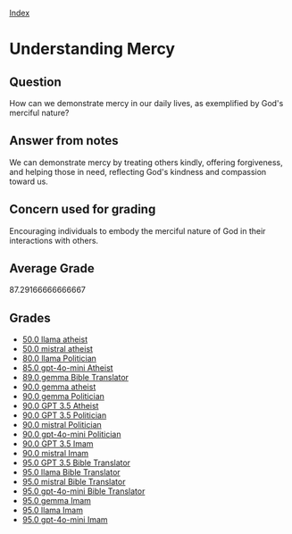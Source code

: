 
[Index](../../index.md)
# Understanding Mercy
## Question
How can we demonstrate mercy in our daily lives, as exemplified by God's merciful nature?

## Answer from notes
We can demonstrate mercy by treating others kindly, offering forgiveness, and helping those in need, reflecting God's kindness and compassion toward us.

## Concern used for grading
Encouraging individuals to embody the merciful nature of God in their interactions with others.

## Average Grade
87.29166666666667

## Grades
 * [50.0 llama atheist](../answers/llama_atheist/Understanding_Mercy.md)
 * [50.0 mistral atheist](../answers/mistral_atheist/Understanding_Mercy.md)
 * [80.0 llama Politician](../answers/llama_Politician/Understanding_Mercy.md)
 * [85.0 gpt-4o-mini Atheist](../answers/gpt-4o-mini_Atheist/Understanding_Mercy.md)
 * [89.0 gemma Bible Translator](../answers/gemma_Bible_Translator/Understanding_Mercy.md)
 * [90.0 gemma atheist](../answers/gemma_atheist/Understanding_Mercy.md)
 * [90.0 gemma Politician](../answers/gemma_Politician/Understanding_Mercy.md)
 * [90.0 GPT 3.5 Atheist](../answers/GPT_3.5_Atheist/Understanding_Mercy.md)
 * [90.0 GPT 3.5 Politician](../answers/GPT_3.5_Politician/Understanding_Mercy.md)
 * [90.0 mistral Politician](../answers/mistral_Politician/Understanding_Mercy.md)
 * [90.0 gpt-4o-mini Politician](../answers/gpt-4o-mini_Politician/Understanding_Mercy.md)
 * [90.0 GPT 3.5 Imam](../answers/GPT_3.5_Imam/Understanding_Mercy.md)
 * [90.0 mistral Imam](../answers/mistral_Imam/Understanding_Mercy.md)
 * [95.0 GPT 3.5 Bible Translator](../answers/GPT_3.5_Bible_Translator/Understanding_Mercy.md)
 * [95.0 llama Bible Translator](../answers/llama_Bible_Translator/Understanding_Mercy.md)
 * [95.0 mistral Bible Translator](../answers/mistral_Bible_Translator/Understanding_Mercy.md)
 * [95.0 gpt-4o-mini Bible Translator](../answers/gpt-4o-mini_Bible_Translator/Understanding_Mercy.md)
 * [95.0 gemma Imam](../answers/gemma_Imam/Understanding_Mercy.md)
 * [95.0 llama Imam](../answers/llama_Imam/Understanding_Mercy.md)
 * [95.0 gpt-4o-mini Imam](../answers/gpt-4o-mini_Imam/Understanding_Mercy.md)
